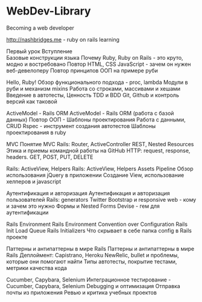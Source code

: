# WebDev-Library
Becoming a web developer

http://nashbridges.me - ruby on rails learning

Первый урок
  Вступление	
  Базовые конструкции языка
  Почему Ruby, Ruby on Rails - это круто, модно и востребовано
  Повтор HTML, CSS
  JavaScript - зачем он нужен веб-девелоперу
  Повтор принципов ООП на примере руби
  
Hello, Ruby!
  Обзор функционального подхода - proc, lambda
  Модули в руби и механизм mixins
  Работа со строками, массивами и хешами
  Введение в автотесты, Ценность TDD и BDD
  Git, Github и контроль версий как таковой
  
ActiveModel - Rails ORM
  ActiveModel - Rails ORM (работа с базой данных)
  Повтор ООП - Шаблоны проектирования
  Работа с данными, CRUD
  Rspec - инструмент создания автотестов
  Шаблоны проектирования в ruby
  
MVC
  Понятие MVC
  Rails: Router, ActiveController
  REST, Nested Resources
  Этика и приемы командной работы на GitHub
  HTTP: request, response, headers. GET, POST, PUT, DELETE
  
Rails: ActiveView, Helpers
  Rails: ActiveView, Helpers
  Assets Pipeline
  Обзор использования jQuery в приложении
  Создание View, использование хелперов и javascript
  
Аутентификация и авторизация
  Аутентификация и авторизация пользователей
  Rails: generators
  Twitter Bootstrap и responsive web - кому и зачем это нужно
  Формы и Nested Forms
  Devise - гем для аутентификации
  
Rails Environment
  Rails Environment
  Convention over Configuration
  Rails Init Load Queue
  Rails Initializers
  Что скрывает в себе папка config в Rails проекте
  
Паттерны и антипаттерны в мире Rails
  Паттерны и антипаттерны в мире Rails
  Деплоймент: Capistrano, Heroku
  NewRelic, bullet и проблемы, которые они помогают найти
  Типы автотесты, покрытие тестами, метрики качества кода
  
Cucumber, Capybara, Selenium
  Интеграционное тестирование - Cucumber, Capybara, Selenium
  Debugging и оптимизация
  Отправка почты из приложения
  Ревью и критика учебных проектов
